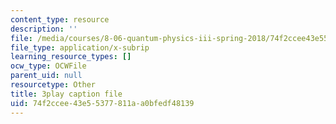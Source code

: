 ```yaml
---
content_type: resource
description: ''
file: /media/courses/8-06-quantum-physics-iii-spring-2018/74f2ccee43e55377811aa0bfedf48139_33kB8JQRpjI.vtt
file_type: application/x-subrip
learning_resource_types: []
ocw_type: OCWFile
parent_uid: null
resourcetype: Other
title: 3play caption file
uid: 74f2ccee-43e5-5377-811a-a0bfedf48139
---
```

